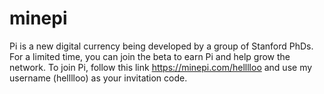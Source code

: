 # minepi
Pi is a new digital currency being developed by a group of Stanford PhDs. For a limited time, you can join the beta to earn Pi and help grow the network. To join Pi, follow this link https://minepi.com/helllloo and use my username (helllloo) as your invitation code.
